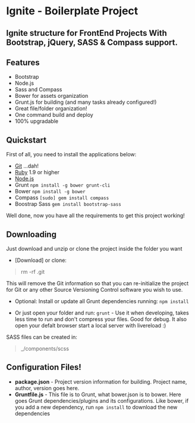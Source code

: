 # Ignite - Boilerplate Project

## Ignite structure for FrontEnd Projects With Bootstrap, jQuery, SASS &amp; Compass support.

## Features

  * Bootstrap
  * Node.js
  * Sass and Compass
  * Bower for assets organization
  * Grunt.js for building (and many tasks already configured!)
  * Great file/folder organization!
  * One command build and deploy
  * 100% upgradable

## Quickstart

  First of all, you need to install the applications below:
  * [Git](http://git-scm.com/) ...dah!
  * [Ruby](https://www.ruby-lang.org/en/) 1.9 or higher
  * [Node.js](http://nodejs.org)
  * Grunt `npm install -g bower grunt-cli`
  * Bower `npm install -g bower`
  * Compass `[sudo] gem install compass`
  * Boostrap Sass `gem install bootstrap-sass`

  Well done, now you have all the requirements to get this project working!

 ## Downloading

  Just download and unzip or clone the project inside the folder you want
  * [Download] or clone:

 > rm -rf .git

This will remove the Git information so that you can re-initialize the project for Git or any other Source Versioning Control software you wish to use.


  * Optional: Install or update all Grunt dependencies running:
  `npm install`

  * Or just open your folder and run:
   `grunt`  - Use it when developing, takes less time to run and don't compress your files. Good for debug. It also open your defalt browser start a local server with livereload :)
   

SASS files can be created in:

> _/components/scss

## Configuration Files!

  * __package.json__ - Project version information for building. Project name, author, version goes here.
  * __Gruntfile.js__ - This file is to Grunt, what bower.json is to bower. Here goes Grunt dependencies/plugins and its configurations. Like bower, if you add a new dependency, run `npm install` to download the new dependencies